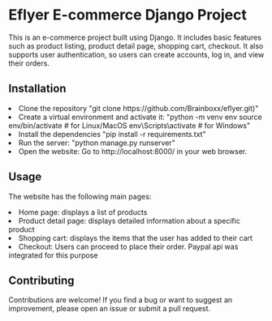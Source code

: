 <h1>Eflyer E-commerce Django Project</h1>

<p>This is an e-commerce project built using Django. It includes basic features such as product listing, product detail page, shopping cart, checkout. It also supports user authentication, so users can create accounts, log in, and view their orders.</p>
<h2>Installation</h2>
<li>Clone the repository "git clone https://github.com/Brainboxx/eflyer.git)"</li>
<li>Create a virtual environment and activate it: "python -m venv env
source env/bin/activate  # for Linux/MacOS
env\Scripts\activate  # for Windows" </li>
<li>Install the dependencies "pip install -r requirements.txt" </li>
<li> Run the server: "python manage.py runserver" </li>
<li>Open the website:
Go to http://localhost:8000/ in your web browser.</li>
<h2>Usage</h2>
<p>The website has the following main pages:</p>
<li>Home page: displays a list of products</li>
<li>Product detail page: displays detailed information about a specific product</li>
<li>Shopping cart: displays the items that the user has added to their cart</li>
<li>Checkout: Users can proceed to place their order. Paypal api was integrated for this purpose</li>
<h2>Contributing</h2>
<p>Contributions are welcome! If you find a bug or want to suggest an improvement, please open an issue or submit a pull request.</p>

